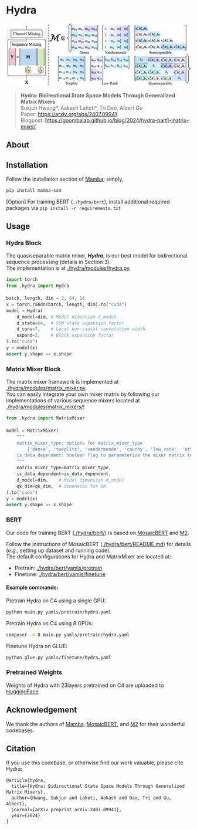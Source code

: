 # Hydra

![Hydra](assets/matrix_mixer.png "Matrix Mixer")
> **Hydra: Bidirectional State Space Models Through Generalized Matrix Mixers**\
> Sukjun Hwang*, Aakash Lahoti*, Tri Dao, Albert Gu\
> Paper: https://arxiv.org/abs/2407.09941 \
> Blogpost: https://goombalab.github.io/blog/2024/hydra-part1-matrix-mixer/

## About

## Installation
Follow the installation section of [Mamba](https://github.com/state-spaces/mamba); simply,
```bash
pip install mamba-ssm
```

[Option] For training BERT (`./hydra/bert`), install additional required packages via `pip install -r requirements.txt`

## Usage

### Hydra Block

The quasiseparable matrix mixer, ***Hydra***, is our best model for bidirectional sequence processing (details in Section 3).\
The implementation is at [./hydra/modules/hydra.py](./hydra/modules/hydra.py).

```python
import torch
from .hydra import Hydra

batch, length, dim = 2, 64, 16
x = torch.randn(batch, length, dim).to("cuda")
model = Hydra(
    d_model=dim, # Model dimension d_model
    d_state=64,  # SSM state expansion factor
    d_conv=7,    # Local non-causal convolution width
    expand=2,    # Block expansion factor
).to("cuda")
y = model(x)
assert y.shape == x.shape
```

### Matrix Mixer Block

The matrix mixer framework is implemented at [./hydra/modules/matrix_mixer.py](./hydra/modules/matrix_mixer.py).\
You can easily integrate your own mixer matrix by following our implementations of various sequence mixers located at [./hydra/modules/matrix_mixers/](./hydra/modules/matrix_mixers/)!

```python
from .hydra import MatrixMixer

model = MatrixMixer(
    """
    matrix_mixer_type: options for matrix_mixer_type
        {'dense', 'toeplitz', 'vandermonde', 'cauchy', 'low_rank', 'attention', 'quasiseparable'}
    is_data_dependent: boolean flag to parameterize the mixer matrix to SAM
    """
    matrix_mixer_type=matrix_mixer_type,
    is_data_dependent=is_data_dependent,
    d_model=dim,    # Model dimension d_model
    qk_dim=qk_dim,  # dimension for QK
).to("cuda")
y = model(x)
assert y.shape == x.shape
```

### BERT

Our code for training BERT ([./hydra/bert/](./hydra/bert/)) is based on [MosaicBERT](https://github.com/mosaicml/examples/tree/main/examples/benchmarks/bert) and [M2](https://github.com/HazyResearch/m2).

Follow the instructions of MosaicBERT ([./hydra/bert/README.md](./hydra/bert/README.md)) for details (*e.g.*, setting up dataset and running code). \
The default configurations for Hydra and MatrixMixer are located at:
- Pretrain: [./hydra/bert/yamls/pretrain](./hydra/bert/yamls/pretrain)
- Finetune: [./hydra/bert/yamls/finetune](./hydra/bert/yamls/finetune)

#### Example commands:
Pretrain Hydra on C4 using a single GPU:
```bash
python main.py yamls/pretrain/hydra.yaml
```
Pretrain Hydra on C4 using 8 GPUs:
```bash
composer -n 8 main.py yamls/pretrain/hydra.yaml
```
Finetune Hydra on GLUE:
```bash
python glue.py yamls/finetune/hydra.yaml
```

### Pretrained Weights
Weights of Hydra with 23layers pretrained on C4 are uploaded to [HuggingFace](https://huggingface.co/goombalab/hydra).

## Acknowledgement
We thank the authors of [Mamba](https://github.com/state-spaces/mamba), [MosaicBERT](https://github.com/mosaicml/examples/tree/main/examples/benchmarks/bert), and [M2](https://github.com/HazyResearch/m2) for their wonderful codebases.

## Citation
If you use this codebase, or otherwise find our work valuable, please cite Hydra:
```
@article{hydra,
  title={Hydra: Bidirectional State Space Models Through Generalized Matrix Mixers},
  author={Hwang, Sukjun and Lahoti, Aakash and Dao, Tri and Gu, Albert},
  journal={arXiv preprint arXiv:2407.09941},
  year={2024}
}
```
